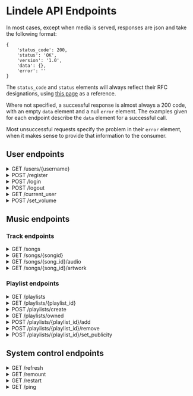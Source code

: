 # Lindele API Endpoints
In most cases, except when media is served, responses are json and take the following format:
```
{
	'status_code': 200,
	'status': 'OK',
	'version': '1.0',
	'data': {},
	'error': ''
}
```
The `status_code` and `status` elements will always reflect their RFC 
designations, using [this page](https://www.restapitutorial.com/httpstatuscodes.html)
as a reference.

Where not specified, a successful response is almost always a 200 code, with an
empty `data` element and a null `error` element. The examples given for each
endpoint describe the `data` element for a successful call.

Most unsuccessful requests specify the problem in their `error` element, when
it makes sense to provide that information to the consumer.

## User endpoints
<details>
<summary>GET /users/{username}</summary>

#### Description
Currently only returns json with the user's username.

##### Requirements:
- A user must be logged in.

##### Example response:

`{ 'username': 'AcidBurn' }`
</details>

<details>
<summary>POST /register</summary>

#### Description
Attempts to register a user account.

##### Parameters:
- email
- username
- password
- password_confirm
</details>

<details>
<summary>POST /login</summary>

#### Description
Authenticates credentials provided by a user.

##### Parameters:
- email
- password
</details>

<details>
<summary>POST /logout</summary>

#### Description
Tells the browser to clear its cookies for the API.

##### Requirements:
- A user to be logged in.
</details>

<details>
<summary>GET /current_user</summary>

#### Description
Gets information about the user that is currently logged in.

##### Example response:

	{
		'logged_in:' true,
		'user': {
			'username': 'AcidBurn',
			'volume': 95
		}
	}
</details>

<details>
<summary>POST /set_volume</summary>

#### Description
Stores a volume level for the user that is currently logged in.

##### Parameters:
- volume
</details>


## Music endpoints
### Track endpoints
<details>
<summary>GET /songs</summary>

#### Description
Provides a list of all songs currently in the database.

This list is sorted by artist name, then album name, then track title.

##### Example response:

	{
		'tracks': [
			{
				'title': 'Linger Longer',
				'artist': 'Cosmo Sheldrake',
				'album': 'The Much Much How How and I (Deluxe)',
				'id': 1337,
				'length': '05:36'
			},
			...
		]
	}
</details>

<details>
<summary>GET /songs/{songid}</summary>

#### Description
Provides track details about a specific track.

##### Example response:

	{
		'title': 'Linger Longer',
		'artist': 'Cosmo Sheldrake',
		'album': 'The Much Much How How and I (Deluxe)',
		'id': 1337,
		'length': '05:36'
	}
</details>

<details>
<summary>GET /songs/{song_id}/audio</summary>

#### Description
Serves the audio for a specific track.

This route allows handles range requests, and in those cases returns a 206
status code.
This route does not serve files with the application/json content-type 
header, and instead serves with the audio/mpeg content-type header.
</details>

<details>
<summary>GET /songs/{song_id}/artwork</summary>

#### Description
Serves the album artwork for a specific track.

This route does not serve files with the application/json content-type 
header, and instead serves with the image/jpeg or image/png content-type 
header.
</details>


### Playlist endpoints
<details>
<summary>GET /playlists</summary>

#### Description
Provides a list of all playlists that the current user can access.

This includes both public playlists, and playlists owned by the current user.

##### Example response:

	{
		'playlists': [
			{
				'id': 1,
				'name': 'Best playlist ever!!!',
				'owner_name': 'AcidBurn',
				'public': false
			},
			...
		]
	}
</details>

<details>
<summary>GET /playlists/{playlist_id}</summary>

#### Description
Provides details about a specific playlist.

##### Example response:

	{
		'tracks': [
			{
				'title': 'Linger Longer',
				'artist': 'Cosmo Sheldrake',
				'album': 'The Much Much How How and I (Deluxe)',
				'id': 1337,
				'length': '05:36'
			}, 
			...
		],
		'owner_name': 'AcidBurn',
		'name': 'Best playlist ever!!!',
		'public': false
	}
</details>

<details>
<summary>POST /playlists/create</summary>

#### Description
Creates a new playlist for the current user.

##### Parameters:
- playlist_name

##### Requirements:
- A user must be logged in.
</details>

<details>
<summary>GET /playlists/owned</summary>

#### Description
Provides a list of playlists owned by the user making the request.

This is different from the /playlists endpoint because it does not include
public playlists not owned by the current user.

Requirements:
- A user must be logged in.

##### Example response:

	{
		'playlists': [
			{
				'id': 1,
				'name': 'Best playlist ever!!!',
				'owner_name': 'AcidBurn',
				'public': false
			},
			...
		]
	}

</details>

<details>
<summary>POST /playlists/{playlist_id}/add</summary>

#### Description
Adds a song to the specified playlist.

##### Parameters:
- songid

##### Requirements:
- A user must be logged in.
- The user must own the playlist being modified.
</details>

<details>
<summary>POST /playlists/{playlist_id}/remove</summary>

#### Description
Removes a song from the specified playlist.

##### Parameters:
- songid

##### Requirements:
- A user must be logged in.
- The user must own the playlist being modified.
</details>

<details>
<summary>POST /playlists/{playlist_id}/set_publicity</summary>

#### Description
Sets the publicity of the specified playlist.

##### Parameters:
- is_public: Must be a boolean or a string that, when converted to lowercase, reads "true" or "false"

##### Requirements:
- A user must be logged in.
- The user must own the playlist being modified.
</details>


## System control endpoints
<details>
<summary>GET /refresh</summary>

Prompts the song database to be refreshed by processing the music folder.
</details>

<details>
<summary>GET /remount</summary>

#### Description
Prompts the server to attempt to remount the music folder, if applicable.

##### Requirements:
- User must be logged in.
- Current user must be an admin.
</details>

<details>
<summary>GET /restart</summary>

#### Description
Prompts the server to restart after a short delay.

##### Requirements:
- User must be logged in.
- Current user must be an admin.
</details>

<details>
<summary>GET /ping</summary>

#### Description
Returns a simple response to test that the server is online.

##### Example response:

	{ 
		'msg': 'Pong!'
	}
</details>
